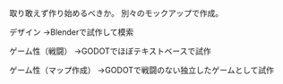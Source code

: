 取り敢えず作り始めるべきか。
別々のモックアップで作成。

デザイン
→Blenderで試作して模索

ゲーム性（戦闘）
→GODOTでほぼテキストベースで試作

ゲーム性（マップ作成）
→GODOTで戦闘のない独立したゲームとして試作
